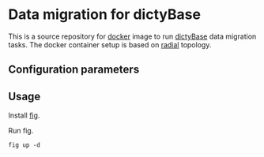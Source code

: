 # Data migration for dictyBase
This is a source repository for [docker](http://docker.io) image to run
[dictyBase](http://dictybase.org) data migration tasks. The docker container setup is based on [radial](https://github.com/radial/docs)
topology. 

## Configuration parameters

## Usage

Install [fig](http://fig.sh).

Run fig.

```fig up -d```
